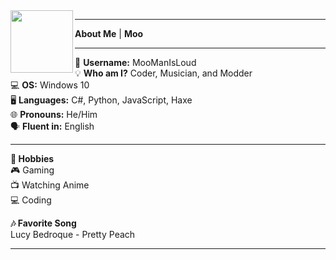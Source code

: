 <img align="left" width="100" src="https://i.ibb.co/KwWSkN7/pngegg-2.png"/>

---

**About Me** | **Moo**

---

👤 **Username:** MooManIsLoud  
💡 **Who am I?** Coder, Musician, and Modder  
💻 **OS:** Windows 10  
🖥️ **Languages:** C#, Python, JavaScript, Haxe  
     🌐 **Pronouns:** He/Him  
     🗣️ **Fluent in:** English  

---

**🎨 Hobbies**  
🎮 Gaming  
📺 Watching Anime  
💻 Coding  

**🎶 Favorite Song**  
Lucy Bedroque - Pretty Peach

---
